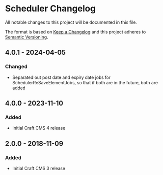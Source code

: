 # Scheduler Changelog

All notable changes to this project will be documented in this file.

The format is based on [Keep a Changelog](http://keepachangelog.com/) and this project adheres to [Semantic Versioning](http://semver.org/).

## 4.0.1 - 2024-04-05
### Changed
- Separated out post date and expiry date jobs for SchedulerReSaveElementJobs, so that if both are in the future, both are added

## 4.0.0 - 2023-11-10
### Added
- Initial Craft CMS 4 release

## 2.0.0 - 2018-11-09
### Added
- Initial Craft CMS 3 release
